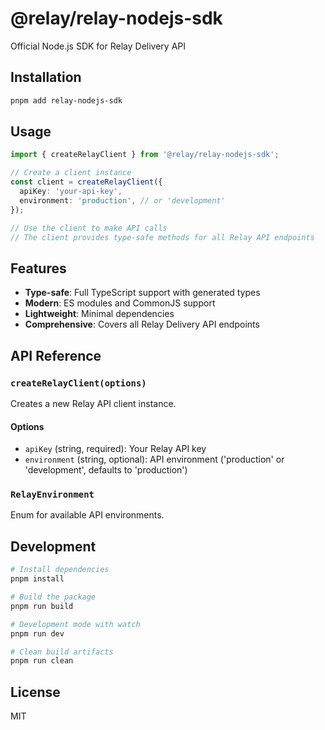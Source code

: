 # @relay/relay-nodejs-sdk

Official Node.js SDK for Relay Delivery API

## Installation

```bash
pnpm add relay-nodejs-sdk
```

## Usage

```typescript
import { createRelayClient } from '@relay/relay-nodejs-sdk';

// Create a client instance
const client = createRelayClient({
  apiKey: 'your-api-key',
  environment: 'production', // or 'development'
});

// Use the client to make API calls
// The client provides type-safe methods for all Relay API endpoints
```

## Features

- **Type-safe**: Full TypeScript support with generated types
- **Modern**: ES modules and CommonJS support
- **Lightweight**: Minimal dependencies
- **Comprehensive**: Covers all Relay Delivery API endpoints

## API Reference

### `createRelayClient(options)`

Creates a new Relay API client instance.

#### Options

- `apiKey` (string, required): Your Relay API key
- `environment` (string, optional): API environment ('production' or 'development', defaults to 'production')

### `RelayEnvironment`

Enum for available API environments.

## Development

```bash
# Install dependencies
pnpm install

# Build the package
pnpm run build

# Development mode with watch
pnpm run dev

# Clean build artifacts
pnpm run clean
```

## License

MIT
